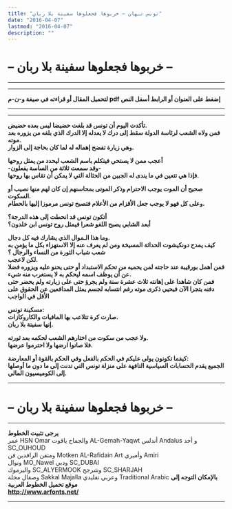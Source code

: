 ```yaml
---
title: "تونس تـهان – خربوها فجعلوها سفينة بلا ربان"
date: "2016-04-07"
lastmod: "2016-04-07"
description: ""
---
```

# **– خربوها فجعلوها سفينة بلا ربان –**

---

---

**لتحميل المقال أو قراءته في صيغة و-ن-م pdf إضغط على العنوان أو الرابط أسفل النص**

---



---

**تأكدت اليوم أن تونس قد بلغت حضيضا ليس بعده حضيض.  
فمن ولاه الشعب لرئاسة الدولة سقط إلى درك لا يعدله إلا الدرك الذي بلغه من يزوره بعد موته.  
وهي زيارة تفضح إهماله له لما كان بحاجة إلى الزوار.**

**أعجب ممن لا يستحي فيتكلم باسم الشعب ليحدد من يمثل روحها  
-وقد سمعت ثلاثة من الساسة يفعلون-  
فإذا هي تتعين في ما يندى له الجبين من الحثالة التي لا يمكن أن تقاس بها روحها.**

**صحيح أن الموت يوجب الاحترام وذكر الموتى بمحاسنهم إن كان لهم منها نصيب أو السكوت.  
وعلى كل فهو لا يوجب جعل الأقزام من الأعلام فتصبح تونس مرموزا إليها بالحطام.**

**أتكون تونس قد انحطت إلى هذه الدرجة؟  
أبعد الشابي يصبح اللغو شعرا فيمثل روح تونس ابن خلدون؟**

**وما هذا الـموال الذي يشارك فيه كل دجال.  
كيف يمدح دونكيشوت الحداثة المسيخة ومن لم يعرف عنه إلا الاستهزاء بكل ما يؤمن به شعب شباب الثورة من النساء والرجال ؟  
لكن لاعجب.  
فمن أهمل بورقيبة عند حاجته لمن يحميه من تحكم الاستبداد أو حتى يحنو عليه ويزوره فضلا عن أن يوظف اسمه ليحكم به لا يستغرب منه شيء.  
فمن كان شاهدا على إهانته ثلاث عشرة سنة ولم يجرؤ حتى على زيارته ولم يحضر حتى دفنه يتجرا الآن فيحيي ذكرى موته رغم انتسابه لجسم يمثل المدافعين عن الحقوق على الأقل في الواجب**

**مسكينة تونس:  
صارت كرة تتلاعب بها المافيات والكاروكازات.  
إنها سفينة بلا ربان.**

**ولا عجب من سكوت من اختارهم الشعب لحكمه بعد ثورته.  
فلا صانوا ارضها ولا احترموا عرضها.**

**كيفما تكونون يولى عليكم في الحكم بالفعل وفي الحكم بالقوة أو المعارضة:  
الجميع يقدم الحسابات السياسية التافهة على منزلة تونس التي تدنت إلى ما دون ما أوصلها إلى الكوميسيون المالي.**

---

# **– خربوها فجعلوها سفينة بلا ربان –**

---

**يرجى تثبيت الخطوط**   
 عمر HSN Omar  والجماح ياقوت AL-Gemah-Yaqwt  أندلس Andalus  و أحد SC\_OUHOUD  
 ومتقن الرافدين فن Motken AL-Rafidain Art  وأميري Amiri   
 ونوال MO\_Nawel  ودبي SC\_DUBAI   
 واليرموك SC\_ALYERMOOK  وشرجح SC\_SHARJAH   
 وصقال مجلة Sakkal Majalla وعربي تقليدي Traditional Arabic  **بالإمكان التوجه إلى موقع تحميل الخطوط العربية  
 http://www.arfonts.net/**

---

###